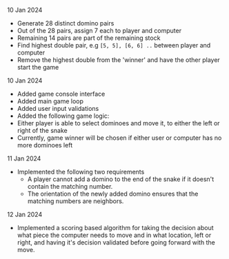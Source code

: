 10 Jan 2024
- Generate 28 distinct domino pairs
- Out of the 28 pairs, assign 7 each to player and computer
- Remaining 14 pairs are part of the remaining stock
- Find highest double pair, e.g `[5, 5], [6, 6] ..` between player and computer
- Remove the highest double from the 'winner' and have the other player start the game

10 Jan 2024
- Added game console interface
- Added main game loop
- Added user input validations
- Added the following game logic:
- Either player is able to select dominoes and move it, to either the left or right of the snake
- Currently, game winner will be chosen if either user or computer has no more dominoes left

11 Jan 2024
- Implemented the following two requirements
  - A player cannot add a domino to the end of the snake if it doesn't contain the matching number.
  - The orientation of the newly added domino ensures that the matching numbers are neighbors.

12 Jan 2024
- Implemented a scoring based algorithm for taking the decision about what piece the computer needs to move and in what location, left or right, 
and having it's decision validated before going forward with the move.